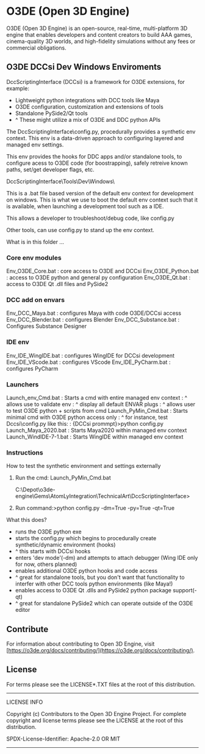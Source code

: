 # O3DE (Open 3D Engine)

O3DE (Open 3D Engine) is an open-source, real-time, multi-platform 3D engine that enables developers and content creators to build AAA games, cinema-quality 3D worlds, and high-fidelity simulations without any fees or commercial obligations.

## O3DE DCCsi Dev Windows Enviroments

DccScriptingInterface (DCCsi) is a framework for O3DE extensions, for example:

- Lightweight python integrations with DCC tools like Maya
- O3DE configuration, customization and extensions of tools
- Standalone PySide2/Qt tools
- ^ These might utilize a mix of O3DE and DDC python APIs

The DccScriptingInterface\config.py, procedurally provides a synthetic env context.
This env is a data-driven approach to configuring layered and managed env settings.

This env provides the hooks for DDC apps and/or standalone tools,
to configure acess to O3DE code (for boostrapping), safely retreive known paths, set/get developer flags, etc.

DccScriptingInterface\Tools\Dev\Windows\

This is a .bat file based version of the default env context for development on windows.
This is what we use to boot the default env context such that it is available, when launching a development tool such as a IDE.

This allows a developer to troubleshoot/debug code, like config.py

Other tools, can use config.py to stand up the env context.

What is in this folder ...

### Core env modules

Env_O3DE_Core.bat       : core access to O3DE and DCCsi
Env_O3DE_Python.bat     : access to O3DE python and general py configuration
Env_O3DE_Qt.bat         : access to O3DE Qt .dll files and PySide2

### DCC add on envars

Env_DCC_Maya.bat        : configures Maya with code O3DE/DCCsi access
Env_DCC_Blender.bat     : configures Blender
Env_DCC_Substance.bat   : Configures Substance Designer

### IDE env

Env_IDE_WingIDE.bat     : configures WingIDE for DCCsi development
Env_IDE_VScode.bat      : configures VScode
Env_IDE_PyCharm.bat     : configures PyCharm

### Launchers

Launch_env_Cmd.bat      : Starts a cmd with entire managed env context
                        : ^ allows use to validate env
                        : ^ display all default ENVAR plugs
                        : ^ allows user to test O3DE python + scripts from cmd
Launch_PyMin_Cmd.bat    : Starts minimal cmd with O3DE python access only
                        : ^ for instance, test Dccsi\config.py like this:
                        : {DCCsi prommpt}>python config.py
Launch_Maya_2020.bat    : Starts Maya2020 within managed env context
Launch_WindIDE-7-1.bat  : Starts WingIDE  within managed env context

### Instructions

How to test the synthetic environment and settings externally

1. Run the cmd:   Launch_PyMin_Cmd.bat

    C:\Depot\o3de-engine\Gems\AtomLyIntegration\TechnicalArt\DccScriptingInterface>

2. Run command:>python config.py -dm=True -py=True -qt=True

What this does?

- runs the O3DE python exe
- starts the config.py which begins to procedurally create synthetic/dynamic environment (hooks)
- ^ this starts with DCCsi hooks
- enters 'dev mode'(-dm) and attempts to attach debugger (Wing IDE only for now, others planned)
- enables additional O3DE python hooks and code access
- ^ great for standalone tools, but you don't want that functionality to interfer with other DCC tools python environments (like Maya!)
- enables access to O3DE Qt .dlls and PySide2 python package support(-qt)
- ^ great for standalone PySide2 which can operate outside of the O3DE editor

## Contribute

For information about contributing to Open 3D Engine, visit [https://o3de.org/docs/contributing/](https://o3de.org/docs/contributing/).

## License

For terms please see the LICENSE*.TXT files at the root of this distribution.

---
LICENSE INFO

Copyright (c) Contributors to the Open 3D Engine Project.
For complete copyright and license terms please see the LICENSE at the root of this distribution.

SPDX-License-Identifier: Apache-2.0 OR MIT

---
